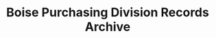 ---
layout: repo
title: "Boise Purchasing Division Records Archive"
id: 2249
permalink: repos/2249/
---